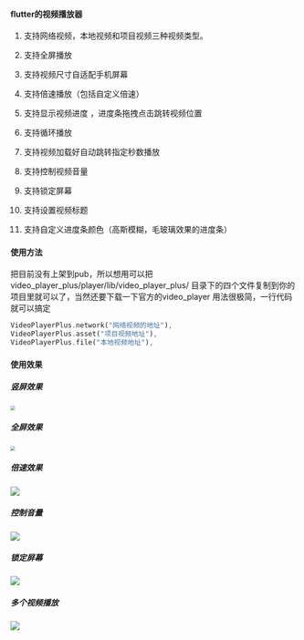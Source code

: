 #### flutter的视频播放器

1. 支持网络视频，本地视频和项目视频三种视频类型。

2. 支持全屏播放

3. 支持视频尺寸自适配手机屏幕

4. 支持倍速播放（包括自定义倍速）

5. 支持显示视频进度 ，进度条拖拽点击跳转视频位置

6. 支持循环播放

7. 支持视频加载好自动跳转指定秒数播放

8. 支持控制视频音量

9. 支持锁定屏幕

10. 支持设置视频标题

11. 支持自定义进度条颜色（高斯模糊，毛玻璃效果的进度条）



#### 使用方法
把目前没有上架到pub，所以想用可以把 video_player_plus/player/lib/video_player_plus/ 目录下的四个文件复制到你的项目里就可以了，当然还要下载一下官方的video_player
用法很极简，一行代码就可以搞定

```dart
VideoPlayerPlus.network("网络视频的地址"),
VideoPlayerPlus.asset("项目视频地址"),
VideoPlayerPlus.file("本地视频地址"),
```





#### 使用效果

##### 竖屏效果

<img src="http://cdn.motianli.com/cdn/Simulator%20Screen%20Shot%20-%20iPhone%2012%20Pro%20-%202022-03-07%20at%2014.29.00.png" style="zoom:50%;" />

##### 全屏效果

<img src="http://cdn.motianli.com/cdn/Simulator%20Screen%20Shot%20-%20iPhone%2012%20Pro%20-%202022-03-07%20at%2014.29.09.png" style="zoom:50%;" />



##### 倍速效果

![](http://cdn.motianli.com/cdn/Simulator%20Screen%20Shot%20-%20iPhone%2012%20Pro%20-%202022-03-07%20at%2014.29.13.png )



##### 控制音量

![](http://cdn.motianli.com/cdn/Simulator%20Screen%20Shot%20-%20iPhone%2012%20Pro%20-%202022-03-07%20at%2014.29.24.png)



##### 锁定屏幕

![](http://cdn.motianli.com/cdn/Simulator%20Screen%20Shot%20-%20iPhone%2012%20Pro%20-%202022-03-07%20at%2014.29.48.png)



##### 多个视频播放

![](http://cdn.motianli.com/cdn/Simulator%20Screen%20Shot%20-%20iPhone%2012%20Pro%20-%202022-03-07%20at%2014.35.47.png)
